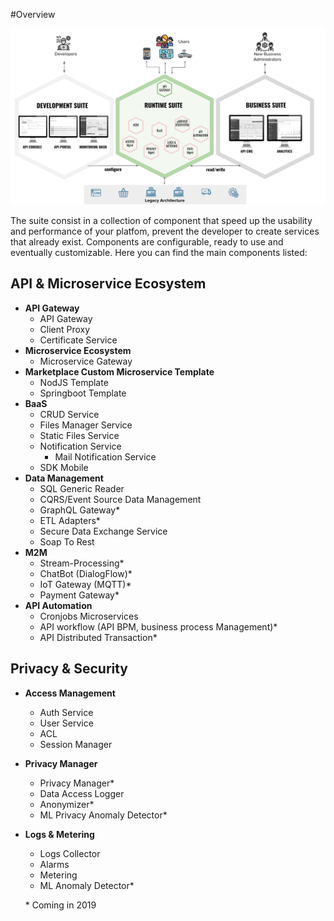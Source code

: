 #Overview

![image alt text](img/runtime-suite.png)

The suite consist in a collection of component that speed up the usability and performance of your platfom, prevent the developer to create services that already exist. Components are configurable, ready to use and eventually customizable. Here you can find the main components listed:

## API & Microservice Ecosystem

* **API Gateway**
    * API Gateway
    * Client Proxy
    * Certificate Service
* **Microservice Ecosystem**
    * Microservice Gateway
* **Marketplace Custom Microservice Template**
    * NodJS Template
    * Springboot Template
* **BaaS**
    * CRUD Service
    * Files Manager Service
    * Static Files Service
    * Notification Service
      * Mail Notification Service
    * SDK Mobile
* **Data Management**
    * SQL Generic Reader
    * CQRS/Event Source Data Management
    * GraphQL Gateway*
    * ETL Adapters*
    * Secure Data Exchange Service
    * Soap To Rest
* **M2M**
    * Stream-Processing*
    * ChatBot (DialogFlow)*
    * IoT Gateway (MQTT)*
    * Payment Gateway*
* **API Automation**
    * Cronjobs Microservices
    * API workflow (API BPM, business process Management)*
    * API Distributed Transaction*

## Privacy & Security

* **Access Management**
    * Auth Service
    * User Service
    * ACL
    * Session Manager
* **Privacy Manager**
    * Privacy Manager*
    * Data Access Logger
    * Anonymizer*
    * ML Privacy Anomaly Detector*
* **Logs & Metering**
    * Logs Collector
    * Alarms
    * Metering
    * ML Anomaly Detector*


  \* Coming in 2019
